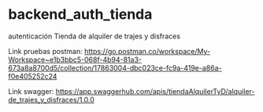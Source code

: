 # backend_auth_tienda
autenticación Tienda de alquiler de trajes y disfraces

Link pruebas postman: https://go.postman.co/workspace/My-Workspace~e1b3bbc5-068f-4b94-81a3-673a8a8700d5/collection/17863004-dbc023ce-fc9a-419e-a86a-f0e405252c24

Link swagger: https://app.swaggerhub.com/apis/tiendaAlquilerTyD/alquiler-de_trajes_y_disfraces/1.0.0
